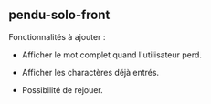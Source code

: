 ## pendu-solo-front

Fonctionnalités à ajouter :

- Afficher le mot complet quand l'utilisateur perd.

- Afficher les charactères déjà entrés.

- Possibilité de rejouer.
